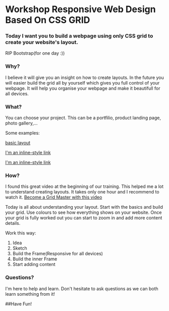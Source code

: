 # Workshop Responsive Web Design Based On CSS GRID

### Today I want you to build a webpage using only CSS grid to create your website's layout.
RIP Bootstrap(for one day :))
                           
### Why?
I believe it will give you an insight on how to create layouts. In the future you will easier build the grid all by yourself which gives you full control of your webpage. It will help you organise your webpage and make it beautifull for all devices. 

### What?
You can choose your project. This can be a portfilio, product landing page, photo gallery,...

Some examples:

 [basic layout](https://hanshetzheim.github.io/Workshop/)
 
 [I'm an inline-style link](https://www.google.com)
 
 [I'm an inline-style link](https://www.google.com)
 
### How?
I found this great video at the beginning of our training. This helped me a lot to understand creating layouts. It takes only one hour and I recommend to watch it. [Become a Grid Master with this video](https://www.youtube.com/watch?v=t6CBKf8K_Ac&t=3119s)

Today is all about understanding your layout. Start with the basics and build your grid. Use colours to see how everything shows on your website. Once your grid is fully worked out you can start to zoom in and add more content details. 

Work this way:
1. Idea
2. Sketch
3. Build the Frame(Responsive for all devices)
4. Build the inner Frame
5. Start adding content

### Questions? 
I'm here to help and learn. Don't hesitate to ask questions as we can both learn something from it! 

##Have Fun!
